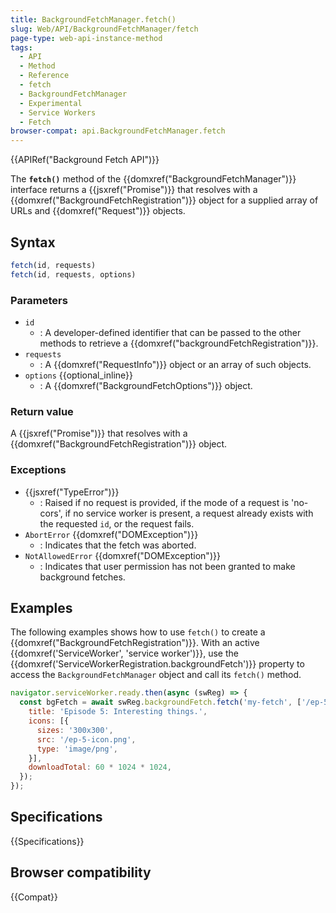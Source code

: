 ```yaml
---
title: BackgroundFetchManager.fetch()
slug: Web/API/BackgroundFetchManager/fetch
page-type: web-api-instance-method
tags:
  - API
  - Method
  - Reference
  - fetch
  - BackgroundFetchManager
  - Experimental
  - Service Workers
  - Fetch
browser-compat: api.BackgroundFetchManager.fetch
---
```

{{APIRef("Background Fetch API")}}

The **`fetch()`** method of the {{domxref("BackgroundFetchManager")}} interface returns a {{jsxref("Promise")}} that resolves with a {{domxref("BackgroundFetchRegistration")}} object for a supplied array of URLs and {{domxref("Request")}} objects.

## Syntax

```js
fetch(id, requests)
fetch(id, requests, options)
```

### Parameters

- `id`
  - : A developer-defined identifier that can be passed to the other methods to retrieve a {{domxref("backgroundFetchRegistration")}}.
- `requests`
  - : A {{domxref("RequestInfo")}} object or an array of such objects.
- `options` {{optional_inline}}
  - : A {{domxref("BackgroundFetchOptions")}} object.

### Return value

A {{jsxref("Promise")}} that resolves with a {{domxref("BackgroundFetchRegistration")}} object.

### Exceptions

- {{jsxref("TypeError")}}
  - : Raised if no request is provided, if the mode of a request is 'no-cors', if no service worker is present, a request already exists with the requested `id`, or the request fails.
- `AbortError` {{domxref("DOMException")}}
  - : Indicates that the fetch was aborted.
- `NotAllowedError` {{domxref("DOMException")}}
  - : Indicates that user permission has not been granted to make background fetches.

## Examples

The following examples shows how to use `fetch()` to create a
{{domxref("BackgroundFetchRegistration")}}. With an active
{{domxref('ServiceWorker', 'service worker')}}, use the
{{domxref('ServiceWorkerRegistration.backgroundFetch')}} property to access the
`BackgroundFetchManager` object and call its `fetch()`
method.

```js
navigator.serviceWorker.ready.then(async (swReg) => {
  const bgFetch = await swReg.backgroundFetch.fetch('my-fetch', ['/ep-5.mp3', 'ep-5-artwork.jpg'], {
    title: 'Episode 5: Interesting things.',
    icons: [{
      sizes: '300x300',
      src: '/ep-5-icon.png',
      type: 'image/png',
    }],
    downloadTotal: 60 * 1024 * 1024,
  });
});
```

## Specifications

{{Specifications}}

## Browser compatibility

{{Compat}}
